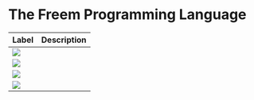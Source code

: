 # The Freem Programming Language

| Label                                                                                                        | Description |
|:-------------------------------------------------------------------------------------------------------------|:------------|
|<a href="https://github.com/freemlang"><img src="https://img.shields.io/badge/Freem-official-yellow"></a>     ||
|<a href="https://github.com/freemlang"><img src="https://img.shields.io/badge/Freem-stable-green"></a>        ||
|<a href="https://github.com/freemlang"><img src="https://img.shields.io/badge/Freem-beta-blue"></a>           ||
|<a href="https://github.com/freemlang"><img src="https://img.shields.io/badge/Freem-deprecated-lightgray"></a>||
